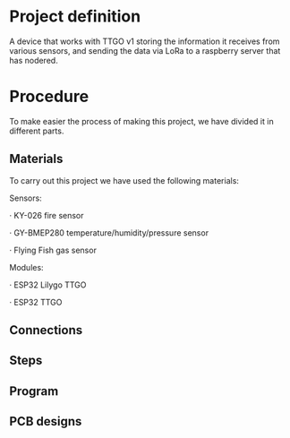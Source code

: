 # Project definition
A device that works with TTGO v1 storing the information it receives from various sensors, and sending the data via LoRa to a raspberry server that has nodered. 

# Procedure
To make easier the process of making this project, we have divided it in different parts. 

## Materials
To carry out this project we have used the following materials:

Sensors:

· KY-026 fire sensor

· GY-BMEP280 temperature/humidity/pressure sensor

· Flying Fish gas sensor

Modules:

· ESP32 Lilygo TTGO

· ESP32 TTGO

## Connections

## Steps

## Program

## PCB designs
